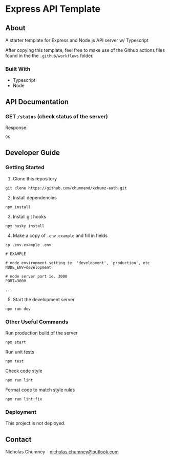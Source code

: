 # Express API Template

## About 
A starter template for Express and Node.js API server w/ Typescript

After copying this template, feel free to make use of the Github actions
files found in the the `.github/workflows` folder. 

### Built With
- Typescript
- Node

## API Documentation

### GET `/status` (check status of the server)

Response:
```
OK
```

## Developer Guide

### Getting Started 
1) Clone this repository
```
git clone https://github.com/chumnend/xchumz-auth.git
```

2) Install dependencies 
```
npm install
```

3) Install git hooks
```
npx husky install
```

4) Make a copy of `.env.example` and fill in fields
```
cp .env.example .env
```

```
# EXAMPLE

# node environment setting ie. 'development', 'production', etc
NODE_ENV=development

# node server port ie. 3000
PORT=3000

...
```

5) Start the development server
```
npm run dev
```

### Other Useful Commands
Run production build of the server
```
npm start
```

Run unit tests
```
npm test
```

Check code style
```
npm run lint
```

Format code to match style rules
```
npm run lint:fix
```

### Deployment
This project is not deployed.

## Contact
Nicholas Chumney - nicholas.chumney@outlook.com
